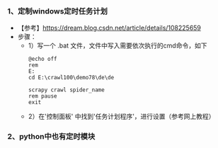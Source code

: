 ### 1、定制windows定时任务计划
- 【参考】https://dream.blog.csdn.net/article/details/108225659
- 步骤：
    - 1）写一个 .bat 文件，文件中写入需要依次执行的cmd命令，如下
        ```commandline
        @echo off
        rem 
        E:
        cd E:\crawl100\demo78\de\de
         
        scrapy crawl spider_name
        rem pause
        exit
        ```
    - 2）在'控制面板' 中找到'任务计划程序'，进行设置（参考网上教程）
    
### 2、python中也有定时模块